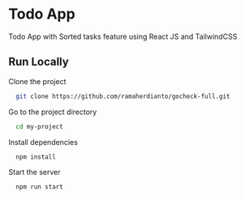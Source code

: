 
# Todo App

Todo App with Sorted tasks feature using React JS and TailwindCSS




## Run Locally

Clone the project

```bash
  git clone https://github.com/ramaherdianto/gocheck-full.git
```

Go to the project directory

```bash
  cd my-project
```

Install dependencies

```bash
  npm install
```

Start the server

```bash
  npm run start
```

